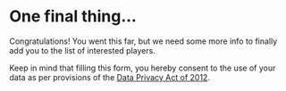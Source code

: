# One final thing...

Congratulations! You went this far, but we need some more info to finally add you to the list of interested players.

Keep in mind that filling this form, you hereby consent to the use of your data as per provisions of the [Data Privacy Act of 2012](https://www.privacy.gov.ph/data-privacy-act-primer/).